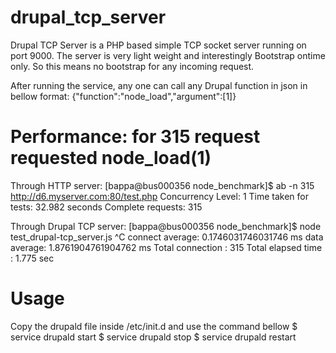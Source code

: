 drupal_tcp_server
=================

Drupal TCP Server is a PHP based simple TCP socket server running on port 9000. The server is very light weight and interestingly Bootstrap ontime only. So this means no bootstrap for any incoming request.

After running the service, any one can call any Drupal function in json in bellow format:
{"function":"node_load","argument":[1]}

Performance: for 315 request requested node_load(1)
===================================================
Through HTTP server:
[bappa@bus000356 node_benchmark]$ ab -n 315 http://d6.myserver.com:80/test.php
Concurrency Level:      1
Time taken for tests:   32.982 seconds
Complete requests:      315

Through Drupal TCP server:
[bappa@bus000356 node_benchmark]$ node test_drupal-tcp_server.js
^C
connect average: 0.1746031746031746 ms
data average: 1.8761904761904762 ms
Total connection : 315
Total elapsed time : 1.775 sec

Usage
=======
Copy the drupald file inside /etc/init.d and use the command bellow
 $ service drupald start
 $ service drupald stop
 $ service drupald restart
